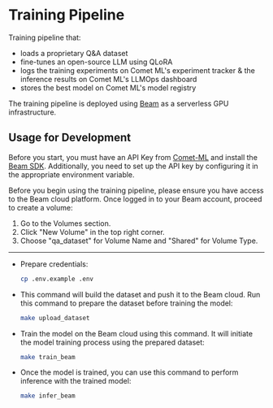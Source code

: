 # Training Pipeline
Training pipeline that:

- loads a proprietary Q&A dataset
- fine-tunes an open-source LLM using QLoRA
- logs the training experiments on Comet ML's experiment tracker & the inference results on Comet ML's LLMOps dashboard
- stores the best model on Comet ML's model registry

The training pipeline is deployed using [Beam](https://docs.beam.cloud/getting-started/installation) as a serverless GPU infrastructure.

## Usage for Development
Before you start, you must have an API Key from [Comet-ML](https://www.comet.com/docs/v2/api-and-sdk/python-sdk/getting-started/) and install the [Beam SDK](https://docs.beam.cloud/getting-started/installation). Additionally, you need to set up the API key by configuring it in the appropriate environment variable.

Before you begin using the training pipeline, please ensure you have access to the Beam cloud platform. Once logged in to your Beam account, proceed to create a volume:

1. Go to the Volumes section.
2. Click "New Volume" in the top right corner.
3. Choose "qa_dataset" for Volume Name and "Shared" for Volume Type.

----

- Prepare credentials:

    ```bash
    cp .env.example .env
    ```

- This command will build the dataset and push it to the Beam cloud. Run this command to prepare the dataset before training the model:

    ```bash
    make upload_dataset
    ```

- Train the model on the Beam cloud using this command. It will initiate the model training process using the prepared dataset:

    ```bash
    make train_beam
    ```

- Once the model is trained, you can use this command to perform inference with the trained model:

    ```bash
    make infer_beam
    ```